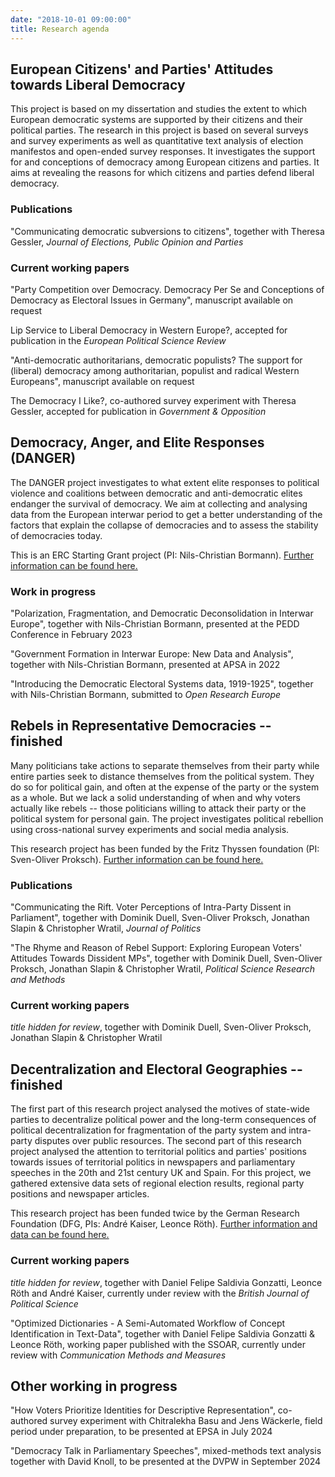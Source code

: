 ```yaml
---
date: "2018-10-01 09:00:00"
title: Research agenda
---
```



## European Citizens' and Parties' Attitudes towards Liberal Democracy

This project is based on my dissertation and studies the extent to which European democratic systems are supported by their citizens and their political parties. The research in this project is based on several surveys and survey experiments as well as quantitative text analysis of election manifestos and open-ended survey responses. It investigates the support for and conceptions of democracy among European citizens and parties. It aims at revealing the reasons for which citizens and parties defend liberal democracy.

### Publications

"Communicating democratic subversions to citizens", together with Theresa Gessler, _Journal of Elections, Public Opinion and Parties_

### Current working papers

"Party Competition over Democracy. Democracy Per Se and Conceptions of Democracy as Electoral Issues in Germany", manuscript available on request

Lip Service to Liberal Democracy in Western Europe?, accepted for publication in the _European Political Science Review_

"Anti-democratic authoritarians, democratic populists? The support for (liberal) democracy among authoritarian, populist and radical Western Europeans", manuscript available on request

The Democracy I Like?, co-authored survey experiment with Theresa Gessler, accepted for publication in _Government \& Opposition_

<!---"The Battle for Democracy. How Mainstream Parties Defend Liberal Democracy Against Radical Right-Wing Parties' Attacks", together with Jan Schwalbach--->

<!---"Violent Protesters, Violent States. How People Perceive the Legitimacy of Protests and Protest Repression", together with Lennart Schürmann--->


## Democracy, Anger, and Elite Responses (DANGER)

The DANGER project investigates to what extent elite responses to political violence and coalitions between democratic and anti-democratic elites endanger the survival of democracy. We aim at collecting and analysing data from the European interwar period to get a better understanding of the factors that explain the collapse of democracies and to assess the stability of democracies today.

This is an ERC Starting Grant project (PI: Nils-Christian Bormann). [Further information can be found here.](https://www.erc-danger.de/)

### Work in progress

"Polarization, Fragmentation, and Democratic Deconsolidation in Interwar Europe", together with Nils-Christian Bormann, presented at the PEDD Conference in February 2023

"Government Formation in Interwar Europe: New Data and Analysis", together with Nils-Christian Bormann, presented at APSA in 2022

"Introducing the Democratic Electoral Systems data, 1919-1925", together with Nils-Christian Bormann, submitted to _Open Research Europe_


## Rebels in Representative Democracies -- finished

Many politicians take actions to separate themselves from their party while entire parties seek to distance themselves from the political system. They do so for political gain, and often at the expense of the party or the system as a whole. But we lack a solid understanding of when and why voters actually like rebels -- those politicians willing to attack their party or the political system for personal gain. The project investigates political rebellion using cross-national survey experiments and social media analysis.

This research project has been funded by the Fritz Thyssen foundation  (PI: Sven-Oliver Proksch). [Further information can be found here.](https://cccp.uni-koeln.de/de/research/current-research-projects/rebels-in-representative-democracy-the-appeal-and-consequences-of-political-defection-in-europe/)

### Publications

"Communicating the Rift. Voter Perceptions of Intra-Party Dissent in Parliament", together with Dominik Duell, Sven-Oliver Proksch, Jonathan Slapin & Christopher Wratil, _Journal of Politics_

"The Rhyme and Reason of Rebel Support: Exploring European Voters' Attitudes Towards Dissident MPs", together with Dominik Duell, Sven-Oliver Proksch, Jonathan Slapin & Christopher Wratil, _Political Science Research and Methods_

### Current working papers

_title hidden for review_, together with Dominik Duell, Sven-Oliver Proksch, Jonathan Slapin & Christopher Wratil



## Decentralization and Electoral Geographies -- finished

The first part of this research project analysed the motives of state-wide parties to decentralize political power and the long-term consequences of political decentralization for fragmentation of the party system and intra-party disputes over public resources. The second part of this research project analysed the attention to territorial politics and parties' positions towards issues of territorial politics in newspapers and parliamentary speeches in the 20th and 21st century UK and Spain. For this project, we gathered extensive data sets of regional election results, regional party positions and newspaper articles. 

This research project has been funded twice by the German Research Foundation (DFG, PIs: André Kaiser, Leonce Röth). [Further information and data can be found here.](https://cccp.uni-koeln.de/de/research/current-research-projects/deg-decentralization-and-electoral-geographies-i-ii)

### Current working papers

_title hidden for review_, together with Daniel Felipe Saldivia Gonzatti, Leonce Röth and André Kaiser, currently under review with the _British Journal of Political Science_

"Optimized Dictionaries - A Semi-Automated Workflow of Concept Identification in Text-Data", together with Daniel Felipe Saldivia Gonzatti & Leonce Röth, working paper published with the SSOAR, currently under review with _Communication Methods and Measures_

<!--"Party Positions in Newspapers and Legislative Speeches", together with Daniel Felipe Saldivia Gonzatti & Leonce Röth-->


## Other working in progress

"How Voters Prioritize Identities for Descriptive Representation", co-authored survey experiment with Chitralekha Basu and Jens Wäckerle, field period under preparation, to be presented at EPSA in July 2024

"Democracy Talk in Parliamentary Speeches", mixed-methods text analysis together with David Knoll, to be presented at the DVPW in September 2024

